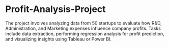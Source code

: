 # Profit-Analysis-Project
The project involves analyzing data from 50 startups to evaluate how R&amp;D, Administration, and Marketing expenses influence company profits. Tasks include data extraction, performing regression analysis for profit prediction, and visualizing insights using Tableau or Power BI.
